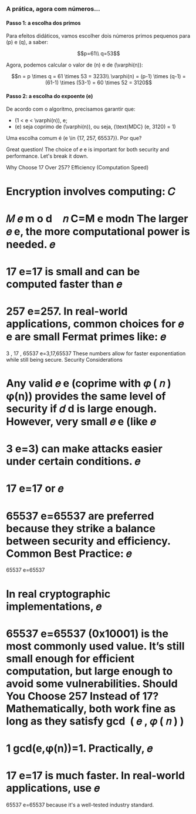 ### A prática, agora com números...

#### Passo 1: a escolha dos primos

Para efeitos didáticos, vamos escolher dois números primos pequenos
para \(p\) e \(q\), a saber:

$$p=61\\
q=53$$

Agora, podemos calcular o valor de \(n\) e de \(\varphi(n)\):

$$n = p \times q = 61 \times 53 = 3233\\
\varphi(n) = (p-1) \times (q-1) = (61-1) \times (53-1) = 60 \times 52 = 3120$$

#### Passo 2: a escolha do expoente \(e\)

De acordo com o algoritmo, precisamos garantir que:

- \(1 < e < \varphi(n)\), e;
- \(e\) seja coprimo de \(\varphi(n)\), ou seja, \(\text{MDC} (e, 3120) = 1\)

Uma escolha comum é \(e \in \{17, 257, 65537\}\). Por que?

Great question! The choice of
𝑒
e is important for both security and performance. Let's break it down.

Why Choose 17 Over 257?
Efficiency (Computation Speed)

Encryption involves computing:
𝐶
=
𝑀
𝑒
m
o
d
 
 
𝑛
C=M
e
modn
The larger
𝑒
e, the more computational power is needed.
𝑒
=
17
e=17 is small and can be computed faster than
𝑒
=
257
e=257.
In real-world applications, common choices for
𝑒
e are small Fermat primes like:
𝑒
=
3
,
17
,
65537
e=3,17,65537
These numbers allow for faster exponentiation while still being secure.
Security Considerations

Any valid
𝑒
e (coprime with
𝜑
(
𝑛
)
φ(n)) provides the same level of security if
𝑑
d is large enough.
However, very small
𝑒
e (like
𝑒
=
3
e=3) can make attacks easier under certain conditions.
𝑒
=
17
e=17 or
𝑒
=
65537
e=65537 are preferred because they strike a balance between security and efficiency.
Common Best Practice:
𝑒
=
65537
e=65537

In real cryptographic implementations,
𝑒
=
65537
e=65537 (0x10001) is the most commonly used value.
It’s still small enough for efficient computation, but large enough to avoid some vulnerabilities.
Should You Choose 257 Instead of 17?
Mathematically, both work fine as long as they satisfy
gcd
⁡
(
𝑒
,
𝜑
(
𝑛
)
)
=
1
gcd(e,φ(n))=1.
Practically,
𝑒
=
17
e=17 is much faster.
In real-world applications, use
𝑒
=
65537
e=65537 because it's a well-tested industry standard.